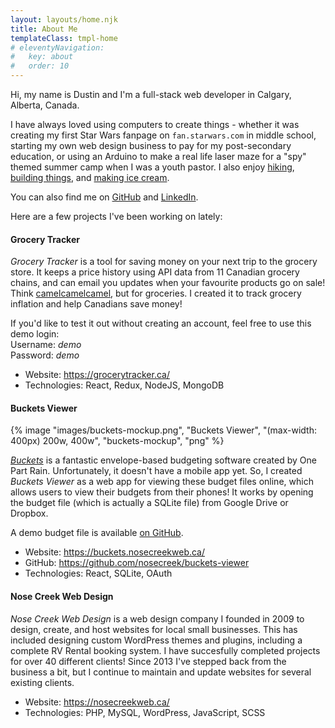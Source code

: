 ```yaml
---
layout: layouts/home.njk
title: About Me
templateClass: tmpl-home
# eleventyNavigation:
#   key: about
#   order: 10
---
```


Hi, my name is Dustin and I'm a full-stack web developer in Calgary, Alberta, Canada.

I have always loved using computers to create things - whether it was creating my first Star Wars fanpage on `fan.starwars.com` in middle school, starting my own web design business to pay for my post-secondary education, or using an Arduino to make a real life laser maze for a "spy" themed summer camp when I was a youth pastor. I also enjoy [hiking](/hikes), [building things](/teardrop), and [making ice cream](/icecream).

You can also find me on [GitHub](https://github.com/nosecreek) and [LinkedIn](https://www.linkedin.com/in/dustin-lammiman/).

Here are a few projects I've been working on lately:

#### Grocery Tracker

_Grocery Tracker_ is a tool for saving money on your next trip to the grocery store. It keeps a price history using API data from 11 Canadian grocery chains, and can email you updates when your favourite products go on sale! Think [camelcamelcamel](https://camelcamelcamel.com/), but for groceries. I created it to track grocery inflation and help Canadians save money!

If you'd like to test it out without creating an account, feel free to use this demo login:  
Username: _demo_  
Password: _demo_

- Website: https://grocerytracker.ca/
- Technologies: React, Redux, NodeJS, MongoDB

#### Buckets Viewer

{% image "images/buckets-mockup.png", "Buckets Viewer", "(max-width: 400px) 200w, 400w", "buckets-mockup", "png" %}

[_Buckets_](https://www.budgetwithbuckets.com/) is a fantastic envelope-based budgeting software created by One Part Rain. Unfortunately, it doesn't have a mobile app yet. So, I created _Buckets Viewer_ as a web app for viewing these budget files online, which allows users to view their budgets from their phones! It works by opening the budget file (which is actually a SQLite file) from Google Drive or Dropbox.

A demo budget file is available [on GitHub](https://github.com/nosecreek/buckets-viewer/blob/b5900b688e19f8726f90c71fce17340b846fa7d8/Sample.buckets).

- Website: https://buckets.nosecreekweb.ca/
- GitHub: https://github.com/nosecreek/buckets-viewer
- Technologies: React, SQLite, OAuth

#### Nose Creek Web Design

_Nose Creek Web Design_ is a web design company I founded in 2009 to design, create, and host websites for local small businesses. This has included designing custom WordPress themes and plugins, including a complete RV Rental booking system. I have succesfully completed projects for over 40 different clients! Since 2013 I've stepped back from the business a bit, but I continue to maintain and update websites for several existing clients.

- Website: https://nosecreekweb.ca/
- Technologies: PHP, MySQL, WordPress, JavaScript, SCSS
